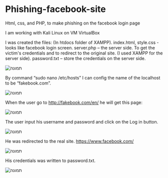 # Phishing-facebook-site
Html, css, and PHP, to make phishing on the facebook login page

I am working with Kali Linux on VM VirtualBox

I was created the files: (In htdocs folder of XAMPP).
index.html, style.css - looks like facebook login screen. 
server.php – the server side. To get the victim's credentials and to redirect to the original site. (I used XAMPP for the server side).
password.txt – store the credentials on the server side.

![תמונה](https://user-images.githubusercontent.com/57419731/137400020-3104521d-e5b1-4057-ad10-59e3dd8e2ae4.png)


By command “sudo nano /etc/hosts” I can config the name of the localhost to be “fakebook.com”.

![תמונה](https://user-images.githubusercontent.com/57419731/137400048-63e593ef-5100-431c-9da5-321b620c82bc.png)

When the user go to http://fakebook.com/en/ he will get this page:

![תמונה](https://user-images.githubusercontent.com/57419731/137400078-9ad6dd83-6c60-4f67-9882-2cfaabeca0f3.png)


The user input his username and password and click on the Log in button.

![תמונה](https://user-images.githubusercontent.com/57419731/137400094-ecc5664f-fb87-4e5c-a565-e4b2ccfd426a.png)

He was redirected to the real site. https://www.facebook.com/ 

![תמונה](https://user-images.githubusercontent.com/57419731/137400108-59fa461a-a54b-4977-a564-8df1c0bbd696.png)


His credentials was written to password.txt.

![תמונה](https://user-images.githubusercontent.com/57419731/137400120-aa5e9ef9-da66-4c6b-8809-4943dac419fe.png)


